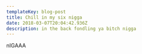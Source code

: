 ```yaml
---
templateKey: blog-post
title: Chill in my six nigga
date: 2018-03-07T20:04:42.936Z
description: in the back fondling ya bitch nigga
---
```

nIGAAA
